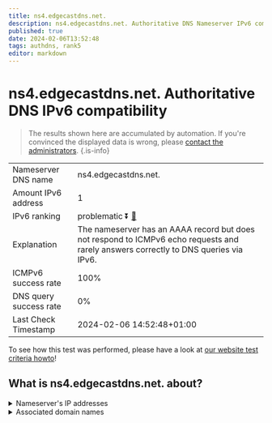 ```yaml
---
title: ns4.edgecastdns.net.
description: ns4.edgecastdns.net. Authoritative DNS Nameserver IPv6 compatibility
published: true
date: 2024-02-06T13:52:48
tags: authdns, rank5
editor: markdown
---
```


# ns4.edgecastdns.net. Authoritative DNS IPv6 compatibility

> The results shown here are accumulated by automation. If you're convinced the displayed data is wrong, please [contact the administrators](/howto/chat). 
{.is-info}




|   |   |
| - | - |
| Nameserver DNS name | ns4.edgecastdns.net.
| Amount IPv6 address | 1
| IPv6 ranking | problematic :arrow_double_down: [🔗](/howto/ranking) |
| Explanation | The nameserver has an AAAA record but does not respond to ICMPv6 echo requests and rarely answers correctly to DNS queries via IPv6. |
| ICMPv6 success rate | 100%|
| DNS query success rate | 0% |
| Last Check Timestamp | 2024-02-06 14:52:48+01:00 |

To see how this test was performed, please have a look at [our website test criteria howto](/howto/testcriteria/authdns)!


## What is ns4.edgecastdns.net. about?




<details>
<summary>Nameserver's IP addresses</summary>

2606:2800:c::6

</details>



<details>
<summary>Associated domain names</summary>

www.astellas.com

</details>
